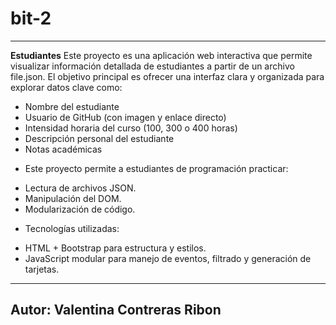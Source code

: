 # bit-2
---
**Estudiantes** Este proyecto es una aplicación web interactiva que permite visualizar información detallada de estudiantes a partir de un archivo file.json. El objetivo principal es ofrecer una interfaz clara y organizada para explorar datos clave como:

- Nombre del estudiante
- Usuario de GitHub (con imagen y enlace directo)
- Intensidad horaria del curso (100, 300 o 400 horas)
- Descripción personal del estudiante
- Notas académicas

* Este proyecto permite a estudiantes de programación practicar:
- Lectura de archivos JSON.
- Manipulación del DOM.
- Modularización de código.

* Tecnologías utilizadas:
- HTML + Bootstrap para estructura y estilos.
- JavaScript modular para manejo de eventos, filtrado y generación de tarjetas.



---
Autor: Valentina Contreras Ribon
---

